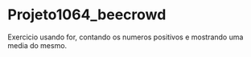 # Projeto1064_beecrowd
Exercicio usando for, contando os numeros positivos e mostrando uma media do mesmo.
